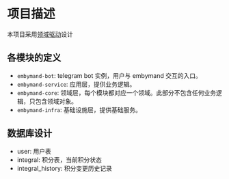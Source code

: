 # 项目描述
本项目采用[领域驱动](https://zh.wikipedia.org/wiki/%E9%A0%98%E5%9F%9F%E9%A9%85%E5%8B%95%E8%A8%AD%E8%A8%88)设计

## 各模块的定义
- `embymand-bot`: telegram bot 实例，用户与 embymand 交互的入口。
- `embymand-service`: 应用层，提供业务逻辑。
- `embymand-core`: 领域层，每个模块都对应一个领域。此部分不包含任何业务逻辑，只包含领域对象。
- `embymand-infra`: 基础设施层，提供基础服务。

## 数据库设计
- user: 用户表
- integral: 积分表，当前积分状态
- integral_history: 积分变更历史记录
